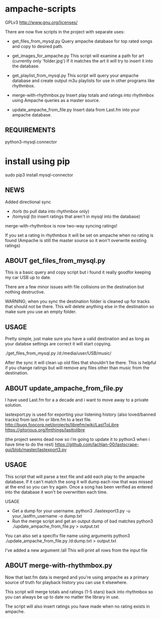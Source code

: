 # ampache-scripts
GPLv3 <http://www.gnu.org/licenses/>

There are now five scripts in the project with separate uses:

 * get_files_from_mysql.py
     Query ampache database for top rated songs and copy
     to desired path.

 * get_images_for_ampache.py
     This script will examine a path for art (currently only 'folder.jpg')
     If it matches the art it will try to insert it into the database.

 * get_playlist_from_mysql.py
     This script will query your ampache database and create
     output m3u playlists for use in other programs like rhythmbox.

 * merge-with-rhythmbox.py
     Insert play totals and ratings into rhythmbox using
     Ampache queries as a master source.

 * update_ampache_from_file.py
     Insert data from Last.fm into your ampache database.


REQUIREMENTS
------------

python3-mysql.connector

# install using pip
sudo pip3 install mysql-connector

NEWS
----

Added  directional sync
 * /torb (to pull data into rhythmbox only)
 * /tomysql (to insert ratings that aren't in mysql into the database)

merge-with-rhythmbox is now two-way syncing ratings!

If you set a rating in rhythmbox it will be set on ampache when no rating is found
(Ampache is still the master source so it won't overwrite existing ratings)


ABOUT get_files_from_mysql.py
-----------------------------
This is a basic query and copy script but i found it really goodfor keeping my car USB up to date.

There are a few minor issues with file collisions on the destination but nothing destructive.

WARNING; when you sync the destination folder is cleaned up for tracks that should not be there.
This will delete anything else in the destination so make sure you use an empty folder.

USAGE
-----
Pretty simple, just make sure you have a valid destination and as long as your databse settings are correct it will start copying.

./get_files_from_mysql.py /d:/media/user/USB/music/

After the sync it will clean up old files that shouldn't be there.
This is helpful if you change ratings but will remove any files other than music from the destination.


ABOUT update_ampache_from_file.py
-------------------------
I have used Last.fm for a a decade and i want to move away to a private solution.

lastexport.py is used for exporting your listening history (also loved/banned tracks) from last.fm or libre.fm to a text file.
http://bugs.foocorp.net/projects/librefm/wiki/LastToLibre
https://gitorious.org/fmthings/lasttolibre

(the project seems dead now so i'm going to update it to python3 when i have time to do the rest)
https://github.com/lachlan-00/lastscrape-gui/blob/master/lastexport3.py


USAGE
-----
This script that will parse a text file and add each play to the ampache database.
If it can't match the song it will dump each row that was missed at the end so you can try again.
Once a song has been verified as entered into the database it won't be overwritten each time.

USAGE
 * Get a dump for your username.
     python3 ./lastexport3.py -u your_lastfm_username -o dump.txt
 * Run the merge script and get an output dump of bad matches
    python3 ./update_ampache_from_file.py > output.txt

You can also set a specifiv file name using arguments
    python3 ./update_ampache_from_file.py /d:dump.txt > output.txt

I've added a new argument /all
This will print all rows from the input file


ABOUT merge-with-rhythmbox.py
-----------------------------
Now that last.fm data is merged and you're using ampache as a primary source of truth for playback history you can use it elsewhere.

This script will merge totals and ratings (1-5 stars) back into rhythmbox so you can always be up to date no matter the library in use.

The script will also insert ratings you have made when no rating exists in ampache.

